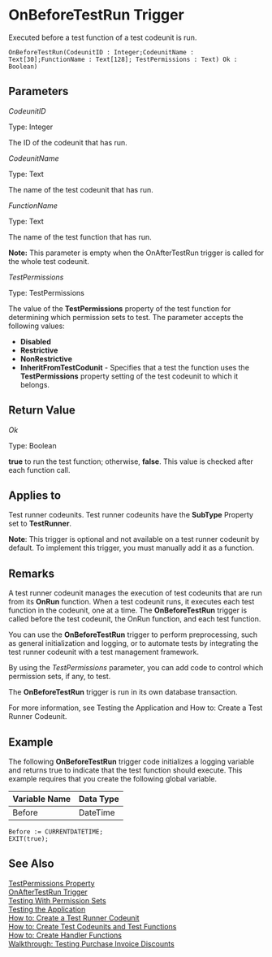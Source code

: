 <properties
                pageTitle="OnBeforeTestRun Trigger | Project “Madeira”"
                description="Describes the OnBeforeTestRun trigger on test runner codeunits in Project “Madeira”"
                services=""
                documentationCenter="Madeira"
                authors="jswymer"/>

# OnBeforeTestRun Trigger
Executed before a test function of a test codeunit is run.

```
OnBeforeTestRun(CodeunitID : Integer;CodeunitName : Text[30];FunctionName : Text[128]; TestPermissions : Text) Ok : Boolean)

```

## Parameters
*CodeunitID*

Type: Integer

The ID of the codeunit that has run.

*CodeunitName*

Type: Text

The name of the test codeunit that has run.

*FunctionName*

Type: Text

The name of the test function that has run.

**Note:**  This parameter is empty when the OnAfterTestRun trigger is called for the whole test codeunit.

*TestPermissions*

Type: TestPermissions

The value of the **TestPermissions** property of the test function for determining which permission sets to test. The parameter accepts the following values:

*   **Disabled**
*   **Restrictive**
*   **NonRestrictive**
*   **InheritFromTestCodunit** - Specifies that a test the function uses the **TestPermissions** property setting of the test codeunit to which it belongs.

## Return Value
*Ok*

Type: Boolean

**true** to run the test function; otherwise, **false**. This value is checked after each function call.

## Applies to
Test runner codeunits. Test runner codeunits have the **SubType** Property set to **TestRunner**.

**Note**: This trigger is optional and not available on a test runner codeunit by default. To implement this trigger, you must manually add it as a function.  

## Remarks
A test runner codeunit manages the execution of test codeunits that are run from its **OnRun** function. When a test codeunit runs, it executes each test function in the codeunit, one at a time. The **OnBeforeTestRun** trigger is called before the test codeunit, the OnRun function, and each test function.

You can use the **OnBeforeTestRun** trigger to perform preprocessing, such as general initialization and logging, or to automate tests by integrating the test runner codeunit with a test management framework.

By using the *TestPermissions* parameter, you can add code to control which permission sets, if any, to test.

The **OnBeforeTestRun** trigger is run in its own database transaction.

For more information, see Testing the Application and How to: Create a Test Runner Codeunit.

## Example
The following **OnBeforeTestRun** trigger code initializes a logging variable and returns true to indicate that the test function should execute. This example requires that you create the following global variable.

|Variable Name  |Data Type  |
|----------|-------------|
|Before|DateTime|

```
Before := CURRENTDATETIME;
EXIT(true);
```

## See Also  
[TestPermissions Property](property-testpermissions.md)  
[OnAfterTestRun Trigger](trigger-onaftertestrun.md)  
[Testing With Permission Sets](testing-permissionsets.md)  
[Testing the Application](testing-testingapplication.md)  
[How to: Create a Test Runner Codeunit](testing-howcreatetestrunnercodeunit)  
[How to: Create Test Codeunits and Test Functions](testing-howcreatetestcodeunitsfunctions.md)  
[How to: Create Handler Functions](howcreatehandlerfunctions.md)  
[Walkthrough: Testing Purchase Invoice Discounts](testing-walkthroughtestingpurchaseinvoice.md)  
